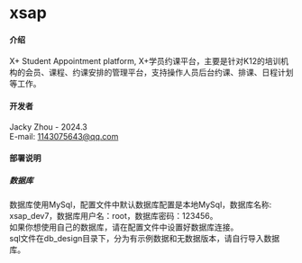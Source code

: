 # xsap

#### 介绍
X+ Student Appointment platform, X+学员约课平台，主要是针对K12的培训机构的会员、课程、约课安排的管理平台，支持操作人员后台约课、排课、日程计划等工作。

#### 开发者
Jacky Zhou - 2024.3<br>
E-mail: 1143075643@qq.com

#### 部署说明
##### 数据库
数据库使用MySql，配置文件中默认数据库配置是本地MySql，数据库名称: xsap_dev7，数据库用户名：root，数据库密码：123456。<br>
如果你想使用自己的数据库，请在配置文件中设置好数据库连接。<br>
sql文件在db_design目录下，分为有示例数据和无数据版本，请自行导入数据库。
